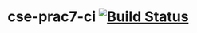 # cse-prac7-ci [![Build Status](https://travis-ci.com/markrkalder/cse-prac7-ci.svg?branch=master)](https://travis-ci.com/markrkalder/cse-prac7-ci)
